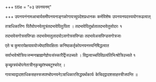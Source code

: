 +++
title = "०३ उपनयनम्"

+++
उपनयनंनामआचार्यसमीपनयनाङ्गकोगायत्र्युपदेशप्रधानकः कर्मविशेषः उपनयनपदस्ययोगरूढत्वात्

तत्राधिकारिणः पितैवोपनयेत्पुत्रंतदभावेपितुःपिता । तदभावेपितुर्भ्रातातदभावेतुसोदरः १

तदभावेसगोत्रसपिण्डाः तदभावेमातुलादयोऽसगोत्रसपिण्डाः तदभावेअसपिण्डसगोत्रजाः

एते च कुमारापेक्षयावयोज्येष्ठांविवक्षिताः कनिष्ठकर्तृकोपनयनस्यनिषिद्धत्वात

सर्वाभावेश्रोत्रियःजन्मनाब्राह्मणेज्ञेयःसंस्कारैर्द्विजउच्यते । विद्वत्वाच्चपिविप्रत्वंतिभिःश्रोत्रिउच्यते १

कृच्छ्रत्रयंचोपनेतात्रीन्‌कृच्छ्रांश्चबटुश्चरेत् ।

गायत्र्याद्वादशाधिकसहस्त्रजपश्चोपनयनेऽत्राधिकारसिद्ध्यर्थंकार्यः केचिद्‌द्वादशसाहस्त्रीजपन्ति ॥
